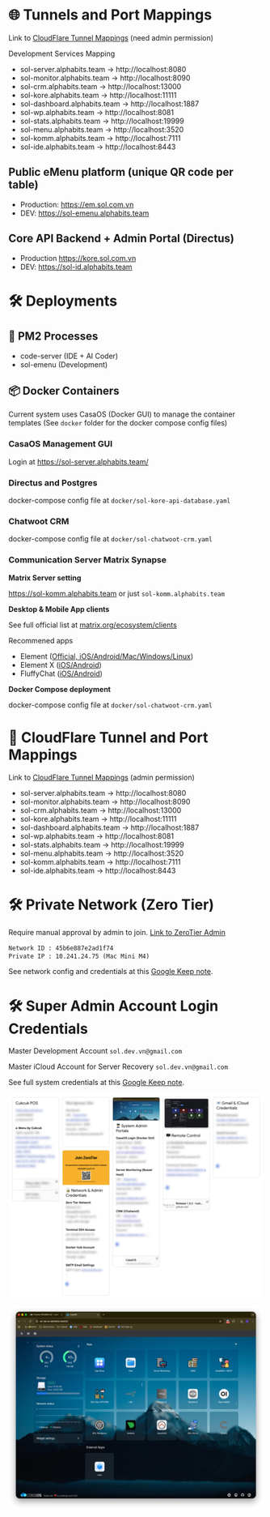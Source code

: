 # 🌐 Tunnels and Port Mappings

Link to [CloudFlare Tunnel Mappings](https://one.dash.cloudflare.com/57250ea15f33175e8632e49a141ebf05/networks/tunnels/cfd_tunnel/971fe67e-e9da-4c1f-b2b9-14b2a5bd288c/edit?tab=publicHostname) (need admin permission)

Development Services Mapping
- sol-server.alphabits.team → http://localhost:8080
- sol-monitor.alphabits.team → http://localhost:8090
- sol-crm.alphabits.team → http://localhost:13000
- sol-kore.alphabits.team → http://localhost:11111
- sol-dashboard.alphabits.team → http://localhost:1887
- sol-wp.alphabits.team → http://localhost:8081
- sol-stats.alphabits.team → http://localhost:19999
- sol-menu.alphabits.team → http://localhost:3520
- sol-komm.alphabits.team → http://localhost:7111
- sol-ide.alphabits.team → http://localhost:8443

## Public eMenu platform (unique QR code per table)
- Production: https://em.sol.com.vn
- DEV: https://sol-emenu.alphabits.team

## Core API Backend + Admin Portal (Directus)
- Production https://kore.sol.com.vn
- DEV: https://sol-id.alphabits.team

# 🛠️ Deployments

## 🚦 PM2 Processes
- code-server (IDE + AI Coder)
- sol-emenu (Development)

## 📦 Docker Containers

Current system uses CasaOS (Docker GUI) to manage the container templates
(See `docker` folder for the docker compose config files)

### CasaOS Management GUI

Login at https://sol-server.alphabits.team/

### Directus and Postgres

docker-compose config file at `docker/sol-kore-api-database.yaml`

### Chatwoot CRM

docker-compose config file at `docker/sol-chatwoot-crm.yaml`

### Communication Server Matrix Synapse

**Matrix Server setting**

https://sol-komm.alphabits.team or just `sol-komm.alphabits.team`

**Desktop & Mobile App clients**

See full official list at [matrix.org/ecosystem/clients](https://matrix.org/ecosystem/clients/)

Recommened apps
- Element ([Official, iOS/Android/Mac/Windows/Linux](https://matrix.org/ecosystem/clients/element/))
- Element X ([iOS/Android](https://matrix.org/ecosystem/clients/element-x/))
- FluffyChat ([iOS/Android](https://matrix.org/ecosystem/clients/fluffychat/))

**Docker Compose deployment**

docker-compose config file at `docker/sol-chatwoot-crm.yaml`

# 🔗 CloudFlare Tunnel and Port Mappings

Link to [CloudFlare Tunnel Mappings](https://one.dash.cloudflare.com/57250ea15f33175e8632e49a141ebf05/networks/tunnels/cfd_tunnel/971fe67e-e9da-4c1f-b2b9-14b2a5bd288c/edit?tab=publicHostname) (admin permission)

- sol-server.alphabits.team → http://localhost:8080
- sol-monitor.alphabits.team → http://localhost:8090
- sol-crm.alphabits.team → http://localhost:13000
- sol-kore.alphabits.team → http://localhost:11111
- sol-dashboard.alphabits.team → http://localhost:1887
- sol-wp.alphabits.team → http://localhost:8081
- sol-stats.alphabits.team → http://localhost:19999
- sol-menu.alphabits.team → http://localhost:3520
- sol-komm.alphabits.team → http://localhost:7111
- sol-ide.alphabits.team → http://localhost:8443

# 🛠️ Private Network (Zero Tier)

Require manual approval by admin to join. [Link to ZeroTier Admin](https://my.zerotier.com/network/45b6e887e2ad1f74)

```
Network ID : 45b6e887e2ad1f74
Private IP : 10.241.24.75 (Mac Mini M4)
```

See network config and credentials at this [Google Keep note](https://keep.google.com/#NOTE/1sMDaQdPMfYYeQm4zn1H0Xbbi4eBZ9HAv2DEFn1FZFdKslTnkRjF68xNP8-cdGKo).


# 🛠️ Super Admin Account Login Credentials

Master Development Account `sol.dev.vn@gmail.com`

Master iCloud Account for Server Recovery `sol.dev.vn@gmail.com`

See full system credentials at this [Google Keep note](https://keep.google.com/#NOTE/1pTeNXWdcQyjsbZiZRsa1Q4B1M2RtcWfhSyAUmsvxbhD6yeAMETOmx-6juV_aLw).

![Google Keep notes blurred](img/gkeep_sample_blurred.png)

![CasaOS Screenshot](img/casaos_screenshot_1.png)
